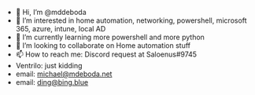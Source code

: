 - 👋 Hi, I’m @mddeboda
- 👀 I’m interested in home automation, networking, powershell, microsoft 365, azure, intune, local AD
- 🌱 I’m currently learning more powershell and more python
- 💞️ I’m looking to collaborate on Home automation stuff
- 📫 How to reach me: Discord request at Saloenus#9745  
- Ventrilo: just kidding
- email: michael@mdeboda.net
- email: ding@bing.blue

<!---
mddeboda/mddeboda is a ✨ special ✨ repository because its `README.md` (this file) appears on your GitHub profile.
You can click the Preview link to take a look at your changes.
--->

